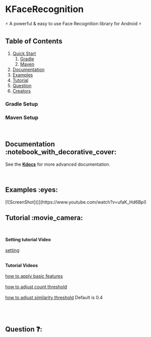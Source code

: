 # KFaceRecognition


:zap: A powerful & easy to use Face Recognition library for Android :zap:


## Table of Contents
1. [Quick Start](#quick-start)
    1. [Gradle](#gradle-setup)
    1. [Maven](#maven-setup)
1. [Documentation](#documentation)
1. [Examples](#examples)
1. [Tutorial](#tutorial)
2. [Question](#question)
3. [Creators](#creators)


### Gradle Setup


### Maven Setup


<br/>

<h2 id="documentation">Documentation :notebook_with_decorative_cover:</h2>

<!-- See the [**documentation**](https://weeklycoding.com/mpandroidchart/) for examples and general use of MPAndroidChart. -->

See the [**Kdocs**]() for more advanced documentation.

<br/>

<h2 id="examples">Examples :eyes:</h2>
[![ScreenShot]()](https://www.youtube.com/watch?v=ufaK_Hd6BpI)

<br/>

<h2 id="tutorial">Tutorial :movie_camera:</h2>

<br/>

**Setting tutorial Video**
<br/><br/>
[setting](http://youtube.com)
<br/><br/>

**Tutorial Videos**
<br/><br/>
[how to apply basic features](http://youtube.com)
<br/><br/>
[how to adjust count threshold](http://youtube.com)
<br/><br/>
[how to adjust similarity threshold](http://youtube.com) 
Default is 0.4
<br/><br/>

<br/>

<h2 id="question">Question ❓:</h2>

<br/>

